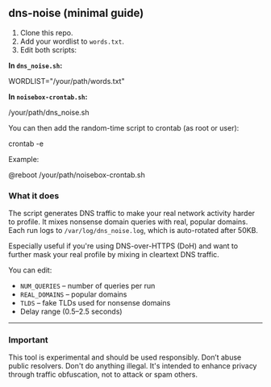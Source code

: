 ## dns-noise (minimal guide)

1. Clone this repo.
2. Add your wordlist to `words.txt`.
3. Edit both scripts:

**In `dns_noise.sh`:**


WORDLIST="/your/path/words.txt"


**In `noisebox-crontab.sh`:**


/your/path/dns_noise.sh


You can then add the random-time script to crontab (as root or user):


crontab -e


Example:


@reboot /your/path/noisebox-crontab.sh




### What it does

The script generates DNS traffic to make your real network activity harder to profile. It mixes nonsense domain queries with real, popular domains. Each run logs to `/var/log/dns_noise.log`, which is auto-rotated after 50KB.

Especially useful if you're using DNS-over-HTTPS (DoH) and want to further mask your real profile by mixing in cleartext DNS traffic.

You can edit:

* `NUM_QUERIES` – number of queries per run
* `REAL_DOMAINS` – popular domains
* `TLDS` – fake TLDs used for nonsense domains
* Delay range (0.5–2.5 seconds)

---

### Important

This tool is experimental and should be used responsibly. Don’t abuse public resolvers. Don't do anything illegal. It's intended to enhance privacy through traffic obfuscation, not to attack or spam others.






